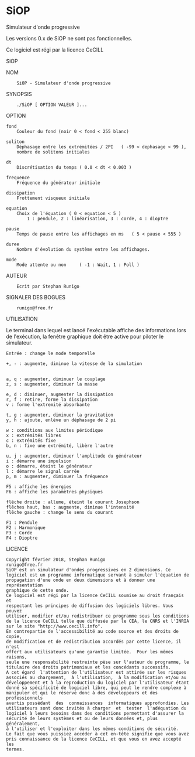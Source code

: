 # SiOP
Simulateur d'onde progressive

Les versions 0.x de SiOP ne sont pas fonctionnelles.

Ce logiciel est régi par la licence CeCILL

SiOP

NOM

		SiOP - Simulateur d'onde progressive

SYNOPSIS

		./SiOP [ OPTION VALEUR ]...

OPTION

	fond
		Couleur du fond	(noir 0 < fond < 255 blanc)

	soliton
		Déphasage entre les extrémitées / 2PI	( -99 < dephasage < 99 ),
		nombre de solitons initiales

	dt
		Discrétisation du temps	( 0.0 < dt < 0.003 )

	frequence
		Fréquence du générateur initiale

	dissipation
		Frottement visqueux initiale

	equation
		Choix de l'équation	( 0 < equation < 5 )
			1 : pendule, 2 : linéarisation, 3 : corde, 4 : dioptre

	pause
		Temps de pause entre les affichages en ms	( 5 < pause < 555 )

	duree
		Nombre d'évolution du système entre les affichages.

	mode
		Mode attente ou non		( -1 : Wait, 1 : Poll )

AUTEUR

		Écrit par Stephan Runigo

SIGNALER DES BOGUES

		runigo@free.fr

UTILISATION

Le terminal dans lequel est lancé l'exécutable affiche des informations
lors de l'exécution, la fenêtre graphique doit être active pour piloter
le simulateur.


	Entrée : change le mode temporelle

	+, - : augmente, diminue la vitesse de la simulation


	a, q : augmenter, diminuer le couplage
	z, s : augmenter, diminuer la masse

	e, d : diminuer, augmenter la dissipation
	r, f : retire, forme la dissipation
	v : forme l'extremité absorbante

	t, g : augmenter, diminuer la gravitation
	y, h : ajoute, enlève un déphasage de 2 pi

	w : conditions aux limites périodique
	x : extrémités libres
	c : extrémités fixe
	b, n : fixe une extrémité, libère l'autre

	u, j : augmenter, diminuer l'amplitude du générateur
	i : démarre une impulsion
	o : démarre, éteint le générateur
	l : démarre le signal carrée
	p, m : augmenter, diminuer la fréquence

	F5 : affiche les énergies
	F6 : affiche les paramètres physiques

	flêche droite : allume, éteint le courant Josephson
	flêches haut, bas : augmente, diminue l'intensité
	flêche gauche : change le sens du courant

	F1 : Pendule
	F2 : Harmonique
	F3 : Corde
	F4 : Dioptre


LICENCE

	Copyright février 2018, Stephan Runigo
	runigo@free.fr
	SiOP est un simulateur d'ondes progressives en 2 dimensions. Ce 
	logiciel est un programme informatique servant à simuler l'équation de 
	propagation d'une onde en deux dimensions et à donner une représentation 
	graphique de cette onde. 
	Ce logiciel est régi par la licence CeCILL soumise au droit français et
	respectant les principes de diffusion des logiciels libres. Vous pouvez
	utiliser, modifier et/ou redistribuer ce programme sous les conditions
	de la licence CeCILL telle que diffusée par le CEA, le CNRS et l'INRIA
	sur le site "http://www.cecill.info".
	En contrepartie de l'accessibilité au code source et des droits de copie,
	de modification et de redistribution accordés par cette licence, il n'est
	offert aux utilisateurs qu'une garantie limitée.  Pour les mêmes raisons,
	seule une responsabilité restreinte pèse sur l'auteur du programme, le
	titulaire des droits patrimoniaux et les concédants successifs.
	A cet égard  l'attention de l'utilisateur est attirée sur les risques
	associés au chargement,  à l'utilisation,  à la modification et/ou au
	développement et à la reproduction du logiciel par l'utilisateur étant
	donné sa spécificité de logiciel libre, qui peut le rendre complexe à
	manipuler et qui le réserve donc à des développeurs et des professionnels
	avertis possédant  des  connaissances  informatiques approfondies. Les
	utilisateurs sont donc invités à charger  et  tester  l'adéquation du
	logiciel à leurs besoins dans des conditions permettant d'assurer la
	sécurité de leurs systèmes et ou de leurs données et, plus généralement,
	à l'utiliser et l'exploiter dans les mêmes conditions de sécurité.
	Le fait que vous puissiez accéder à cet en-tête signifie que vous avez
	pris connaissance de la licence CeCILL, et que vous en avez accepté les
	termes.

